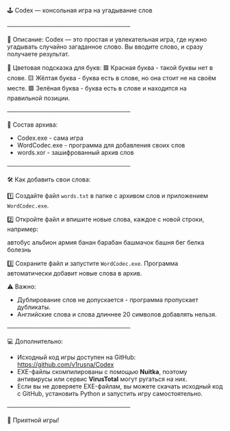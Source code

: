 🕹️ Codex — консольная игра на угадывание слов

─────────────────────────────

📜 Описание:
Codex — это простая и увлекательная игра, где нужно угадывать случайно загаданное слово. 
Вы вводите слово, и сразу получаете результат.

🎨 Цветовая подсказка для букв:
🟥 Красная буква - такой буквы нет в слове.
🟨 Жёлтая буква - буква есть в слове, но она стоит не на своём месте.
🟩 Зелёная буква - буква есть в слове и находится на правильной позиции.

─────────────────────────────

📁 Состав архива:
- Codex.exe - сама игра
- WordCodec.exe - программа для добавления своих слов
- words.xor - зашифрованный архив слов

─────────────────────────────

🛠 Как добавить свои слова:

1️⃣ Создайте файл `words.txt` в папке с архивом слов и приложением `WordCodec.exe`.

2️⃣ Откройте файл и впишите новые слова, каждое с новой строки, например:

автобус
альбион
армия
банан
барабан
башмачок
башня
бег
белка
болезнь

3️⃣ Сохраните файл и запустите `WordCodec.exe`. Программа автоматически добавит новые слова в архив.

⚠️ Важно:
- Дублирование слов не допускается - программа пропускает дубликаты.
- Английские слова и слова длиннее 20 символов добавлять нельзя.

─────────────────────────────

💻 Дополнительно:

- Исходный код игры доступен на GitHub: https://github.com/v1rusna/Codex
- EXE-файлы скомпилированы с помощью **Nuitka**, поэтому антивирусы или сервис **VirusTotal** могут ругаться на них.  
- Если вы не доверяете EXE-файлам, вы можете скачать исходный код с GitHub, установить Python и запустить игру самостоятельно.

─────────────────────────────

🎉 Приятной игры!